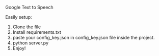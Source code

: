 Google Text to Speech

Easily setup:

1) Clone the file
2) Install requirements.txt
3) paste your config_key.json in config_key.json file inside the project.
4) python server.py
5) Enjoy!
